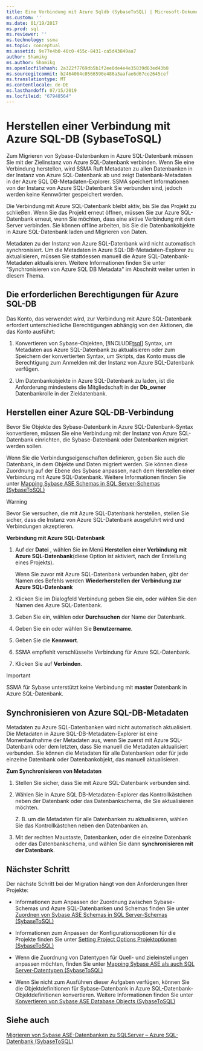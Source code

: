 ```yaml
---
title: Eine Verbindung mit Azure Sqldb (SybaseToSQL) | Microsoft-Dokumentation
ms.custom: ''
ms.date: 01/19/2017
ms.prod: sql
ms.reviewer: ''
ms.technology: ssma
ms.topic: conceptual
ms.assetid: 9e77e4b0-40c0-455c-8431-ca5d43849aa7
author: Shamikg
ms.author: Shamikg
ms.openlocfilehash: 2a322f7769db5b1f2ee0de4e4e35839d63ed43b8
ms.sourcegitcommit: b2464064c0566590e486a3aafae6d67ce2645cef
ms.translationtype: MT
ms.contentlocale: de-DE
ms.lasthandoff: 07/15/2019
ms.locfileid: "67948564"
---
```

# <a name="connecting-to-azure-sql-db-sybasetosql"></a>Herstellen einer Verbindung mit Azure SQL-DB (SybaseToSQL)
Zum Migrieren von Sybase-Datenbanken in Azure SQL-Datenbank müssen Sie mit der Zielinstanz von Azure SQL-Datenbank verbinden. Wenn Sie eine Verbindung herstellen, wird SSMA Ruft Metadaten zu allen Datenbanken in der Instanz von Azure SQL-Datenbank ab und zeigt Datenbank-Metadaten in der Azure SQL DB-Metadaten-Explorer. SSMA speichert Informationen von der Instanz von Azure SQL-Datenbank Sie verbunden sind, jedoch werden keine Kennwörter gespeichert werden.  
  
Die Verbindung mit Azure SQL-Datenbank bleibt aktiv, bis Sie das Projekt zu schließen. Wenn Sie das Projekt erneut öffnen, müssen Sie zur Azure SQL-Datenbank erneut, wenn Sie möchten, dass eine aktive Verbindung mit dem Server verbinden. Sie können offline arbeiten, bis Sie die Datenbankobjekte in Azure SQL-Datenbank laden und Migrieren von Daten.  
  
Metadaten zu der Instanz von Azure SQL-Datenbank wird nicht automatisch synchronisiert. Um die Metadaten in Azure SQL-DB-Metadaten-Explorer zu aktualisieren, müssen Sie stattdessen manuell die Azure SQL-Datenbank-Metadaten aktualisieren. Weitere Informationen finden Sie unter "Synchronisieren von Azure SQL DB Metadata" im Abschnitt weiter unten in diesem Thema.  
  
## <a name="required-azure-sql-db-permissions"></a>Die erforderlichen Berechtigungen für Azure SQL-DB  
Das Konto, das verwendet wird, zur Verbindung mit Azure SQL-Datenbank erfordert unterschiedliche Berechtigungen abhängig von den Aktionen, die das Konto ausführt:  
  
1.  Konvertieren von Sybase-Objekten, [!INCLUDE[tsql](../../includes/tsql-md.md)] Syntax, um Metadaten aus Azure SQL-Datenbank zu aktualisieren oder zum Speichern der konvertierten Syntax, um Skripts, das Konto muss die Berechtigung zum Anmelden mit der Instanz von Azure SQL-Datenbank verfügen.  
  
2.  Um Datenbankobjekte in Azure SQL-Datenbank zu laden, ist die Anforderung mindestens die Mitgliedschaft in der **Db_owner** Datenbankrolle in der Zieldatenbank.  
  
## <a name="establishing-a-azure-sql-db-connection"></a>Herstellen einer Azure SQL-DB-Verbindung  
Bevor Sie Objekte des Sybase-Datenbank in Azure SQL-Datenbank-Syntax konvertieren, müssen Sie eine Verbindung mit der Instanz von Azure SQL-Datenbank einrichten, die Sybase-Datenbank oder Datenbanken migriert werden sollen.  
  
Wenn Sie die Verbindungseigenschaften definieren, geben Sie auch die Datenbank, in dem Objekte und Daten migriert werden. Sie können diese Zuordnung auf der Ebene des Sybase anpassen, nach dem Herstellen einer Verbindung mit Azure SQL-Datenbank. Weitere Informationen finden Sie unter [Mapping Sybase ASE Schemas in SQL Server-Schemas &#40;SybaseToSQL&#41;](../../ssma/sybase/mapping-sybase-ase-schemas-to-sql-server-schemas-sybasetosql.md)  
  
> [!WARNING]  
> Bevor Sie versuchen, die mit Azure SQL-Datenbank herstellen, stellen Sie sicher, dass die Instanz von Azure SQL-Datenbank ausgeführt wird und Verbindungen akzeptieren.  
  
**Verbindung mit Azure SQL-Datenbank**  
  
1.  Auf der **Datei** , wählen Sie im Menü **Herstellen einer Verbindung mit Azure SQL-Datenbank**(diese Option ist aktiviert, nach der Erstellung eines Projekts).  
  
    Wenn Sie zuvor mit Azure SQL-Datenbank verbunden haben, gibt der Namen des Befehls werden **Wiederherstellen der Verbindung zur Azure SQL-Datenbank**  
  
2.  Klicken Sie im Dialogfeld Verbindung geben Sie ein, oder wählen Sie den Namen des Azure SQL-Datenbank.  
  
3.  Geben Sie ein, wählen oder **Durchsuchen** der Name der Datenbank.  
  
4.  Geben Sie ein oder wählen Sie **Benutzername**.  
  
5.  Geben Sie die **Kennwort**.  
  
6.  SSMA empfiehlt verschlüsselte Verbindung für Azure SQL-Datenbank.  
  
7.  Klicken Sie auf **Verbinden**.  
  
> [!IMPORTANT]  
> SSMA für Sybase unterstützt keine Verbindung mit **master** Datenbank in Azure SQL-Datenbank.  
  
## <a name="synchronizing-azure-sql-db-metadata"></a>Synchronisieren von Azure SQL-DB-Metadaten  
Metadaten zu Azure SQL-Datenbanken wird nicht automatisch aktualisiert. Die Metadaten in Azure SQL-DB-Metadaten-Explorer ist eine Momentaufnahme der Metadaten aus, wenn Sie zuerst mit Azure SQL-Datenbank oder dem letzten, dass Sie manuell die Metadaten aktualisiert verbunden. Sie können die Metadaten für alle Datenbanken oder für jede einzelne Datenbank oder Datenbankobjekt, das manuell aktualisieren.  
  
**Zum Synchronisieren von Metadaten**  
  
1.  Stellen Sie sicher, dass Sie mit Azure SQL-Datenbank verbunden sind.  
  
2.  Wählen Sie in Azure SQL DB-Metadaten-Explorer das Kontrollkästchen neben der Datenbank oder das Datenbankschema, die Sie aktualisieren möchten.  
  
    Z. B. um die Metadaten für alle Datenbanken zu aktualisieren, wählen Sie das Kontrollkästchen neben den Datenbanken an.  
  
3.  Mit der rechten Maustaste, Datenbanken, oder die einzelne Datenbank oder das Datenbankschema, und wählen Sie dann **synchronisieren mit der Datenbank**.  
  
## <a name="next-step"></a>Nächster Schritt  
Der nächste Schritt bei der Migration hängt von den Anforderungen Ihrer Projekte:  
  
-   Informationen zum Anpassen der Zuordnung zwischen Sybase-Schemas und Azure SQL-Datenbanken und Schemas finden Sie unter [Zuordnen von Sybase ASE Schemas in SQL Server-Schemas &#40;SybaseToSQL&#41;](../../ssma/sybase/mapping-sybase-ase-schemas-to-sql-server-schemas-sybasetosql.md)  
  
-   Informationen zum Anpassen der Konfigurationsoptionen für die Projekte finden Sie unter [Setting Project Options Projektoptionen &#40;SybaseToSQL&#41;](../../ssma/sybase/setting-project-options-sybasetosql.md)  
  
-   Wenn die Zuordnung von Datentypen für Quell- und zieleinstellungen anpassen möchten, finden Sie unter [Mapping Sybase ASE als auch SQL Server-Datentypen &#40;SybaseToSQL&#41;](../../ssma/sybase/mapping-sybase-ase-and-sql-server-data-types-sybasetosql.md)  
  
-   Wenn Sie nicht zum Ausführen dieser Aufgaben verfügen, können Sie die Objektdefinitionen für Sybase-Datenbank in Azure SQL-Datenbank-Objektdefinitionen konvertieren. Weitere Informationen finden Sie unter [Konvertieren von Sybase ASE Database Objects &#40;SybaseToSQL&#41;](../../ssma/sybase/converting-sybase-ase-database-objects-sybasetosql.md)  
  
## <a name="see-also"></a>Siehe auch  
[Migrieren von Sybase ASE-Datenbanken zu SQLServer – Azure SQL-Datenbank &#40;SybaseToSQL&#41;](../../ssma/sybase/migrating-sybase-ase-databases-to-sql-server-azure-sql-db-sybasetosql.md)  
  
